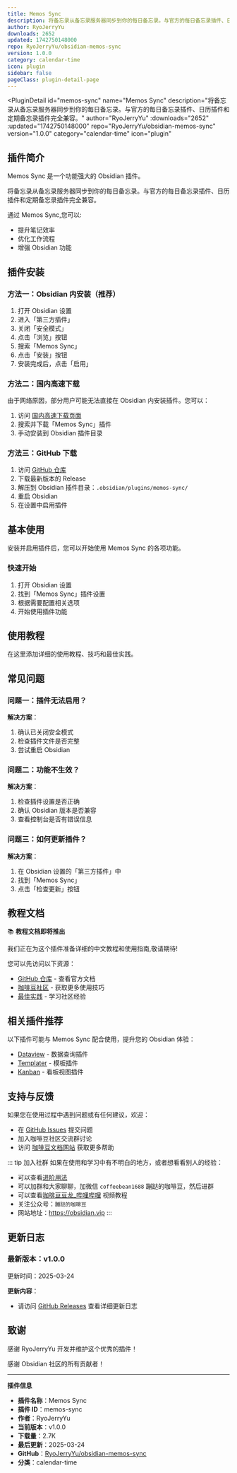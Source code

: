 ```yaml
---
title: Memos Sync
description: 将备忘录从备忘录服务器同步到你的每日备忘录。与官方的每日备忘录插件、日历插件和定期备忘录插件完全兼容。
author: RyoJerryYu
downloads: 2652
updated: 1742750148000
repo: RyoJerryYu/obsidian-memos-sync
version: 1.0.0
category: calendar-time
icon: plugin
sidebar: false
pageClass: plugin-detail-page
---
```


<PluginDetail
  id="memos-sync"
  name="Memos Sync"
  description="将备忘录从备忘录服务器同步到你的每日备忘录。与官方的每日备忘录插件、日历插件和定期备忘录插件完全兼容。"
  author="RyoJerryYu"
  :downloads="2652"
  :updated="1742750148000"
  repo="RyoJerryYu/obsidian-memos-sync"
  version="1.0.0"
  category="calendar-time"
  icon="plugin"
>

<!-- AUTO_GENERATED_START -->
## 插件简介

Memos Sync 是一个功能强大的 Obsidian 插件。

将备忘录从备忘录服务器同步到你的每日备忘录。与官方的每日备忘录插件、日历插件和定期备忘录插件完全兼容。

通过 Memos Sync,您可以:

- 提升笔记效率
- 优化工作流程
- 增强 Obsidian 功能

<!-- AUTO_GENERATED_END -->

<!-- AUTO_GENERATED_START -->
## 插件安装

### 方法一：Obsidian 内安装（推荐）

1. 打开 Obsidian 设置
2. 进入「第三方插件」
3. 关闭「安全模式」
4. 点击「浏览」按钮
5. 搜索「Memos Sync」
6. 点击「安装」按钮
7. 安装完成后，点击「启用」

### 方法二：国内高速下载

由于网络原因，部分用户可能无法直接在 Obsidian 内安装插件。您可以：

1. 访问 [国内高速下载页面](/zh/documentation/obsidian-plugins-download.html)
2. 搜索并下载「Memos Sync」插件
3. 手动安装到 Obsidian 插件目录

### 方法三：GitHub 下载

1. 访问 [GitHub 仓库](https://github.com/RyoJerryYu/obsidian-memos-sync)
2. 下载最新版本的 Release
3. 解压到 Obsidian 插件目录：`.obsidian/plugins/memos-sync/`
4. 重启 Obsidian
5. 在设置中启用插件

## 基本使用

安装并启用插件后，您可以开始使用 Memos Sync 的各项功能。

### 快速开始

1. 打开 Obsidian 设置
2. 找到「Memos Sync」插件设置
3. 根据需要配置相关选项
4. 开始使用插件功能

<!-- AUTO_GENERATED_END -->

<!-- CUSTOM_CONTENT_START:tutorial -->
## 使用教程

在这里添加详细的使用教程、技巧和最佳实践。

<!-- CUSTOM_CONTENT_END:tutorial -->

<!-- SHARED_CONTENT_START -->
## 常见问题

### 问题一：插件无法启用？

**解决方案**：
1. 确认已关闭安全模式
2. 检查插件文件是否完整
3. 尝试重启 Obsidian

### 问题二：功能不生效？

**解决方案**：
1. 检查插件设置是否正确
2. 确认 Obsidian 版本是否兼容
3. 查看控制台是否有错误信息

### 问题三：如何更新插件？

**解决方案**：
1. 在 Obsidian 设置的「第三方插件」中
2. 找到「Memos Sync」
3. 点击「检查更新」按钮

## 教程文档

📚 **教程文档即将推出**

我们正在为这个插件准备详细的中文教程和使用指南,敬请期待!

您可以先访问以下资源：
- [GitHub 仓库](https://github.com/RyoJerryYu/obsidian-memos-sync) - 查看官方文档
- [咖啡豆社区](/zh/bases/) - 获取更多使用技巧
- [最佳实践](/zh/best-practices/) - 学习社区经验

## 相关插件推荐

以下插件可能与 Memos Sync 配合使用，提升您的 Obsidian 体验：

- [Dataview](/zh/plugins/dataview.html) - 数据查询插件
- [Templater](/zh/plugins/templater-obsidian.html) - 模板插件
- [Kanban](/zh/plugins/obsidian-kanban.html) - 看板视图插件

## 支持与反馈

如果您在使用过程中遇到问题或有任何建议，欢迎：

- 在 [GitHub Issues](https://github.com/RyoJerryYu/obsidian-memos-sync/issues) 提交问题
- 加入咖啡豆社区交流群讨论
- 访问 [咖啡豆文档网站](https://obsidian.vip) 获取更多帮助

::: tip 加入社群
如果在使用和学习中有不明白的地方，或者想看看别人的经验：
- 可以查看[进阶用法](/zh/advanced)
- 可以加群和大家聊聊，加微信 `coffeebean1688` 蹦跶的咖啡豆，然后进群
- 可以查看[咖啡豆豆龙_哔哩哔哩](https://space.bilibili.com/618777356) 视频教程
- 关注公众号：`蹦跶的咖啡豆`
- 网站地址：https://obsidian.vip
:::
<!-- SHARED_CONTENT_END -->

<!-- AUTO_GENERATED_START -->
## 更新日志

### 最新版本：v1.0.0

更新时间：2025-03-24

**更新内容**：
- 请访问 [GitHub Releases](https://github.com/RyoJerryYu/obsidian-memos-sync/releases) 查看详细更新日志

## 致谢

感谢 RyoJerryYu 开发并维护这个优秀的插件！

感谢 Obsidian 社区的所有贡献者！

---

**插件信息**
- **插件名称**：Memos Sync
- **插件 ID**：memos-sync
- **作者**：RyoJerryYu
- **当前版本**：v1.0.0
- **下载量**：2.7K
- **最后更新**：2025-03-24
- **GitHub**：[RyoJerryYu/obsidian-memos-sync](https://github.com/RyoJerryYu/obsidian-memos-sync)
- **分类**：calendar-time
<!-- AUTO_GENERATED_END -->

</PluginDetail>

